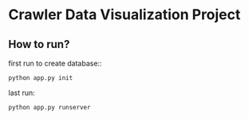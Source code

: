 # Crawler Data Visualization Project## How to run?first  run to create database::```python app.py init```last run:```python app.py runserver```